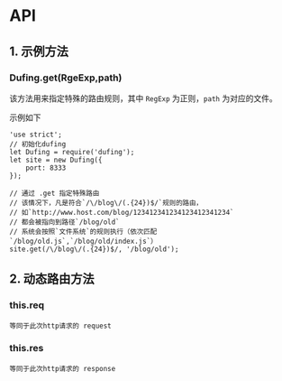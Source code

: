 # API

## 1. 示例方法

### Dufing.get(RgeExp,path)

该方法用来指定特殊的路由规则，其中 `RegExp` 为正则，`path` 为对应的文件。

示例如下
```
'use strict';
// 初始化dufing
let Dufing = require('dufing');
let site = new Dufing({
    port: 8333
});

// 通过 .get 指定特殊路由
// 该情况下，凡是符合`/\/blog\/(.{24})$/`规则的路由，
// 如`http://www.host.com/blog/123412341234123412341234`
// 都会被指向到路径`/blog/old` 
// 系统会按照`文件系统`的规则执行（依次匹配`/blog/old.js`,`/blog/old/index.js`）
site.get(/\/blog\/(.{24})$/, '/blog/old');
```

## 2. 动态路由方法

### this.req

	等同于此次http请求的 request 

### this.res

	等同于此次http请求的 response
